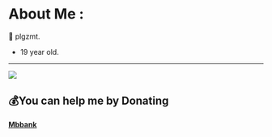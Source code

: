 # About Me :
👾 plgzmt.                                                                                                                                                                                                                                              
- 19 year old.                                                                                                                                                                                                                                                    
---
[![](https://visitcount.itsvg.in/api?id=SnowL1402&icon=2&color=5)](https://visitcount.itsvg.in)

  ## 💰You can help me by Donating
**[Mbbank](0369974832)**

  <!-- Proudly created with GPRM ( https://gprm.itsvg.in ) -->
  

